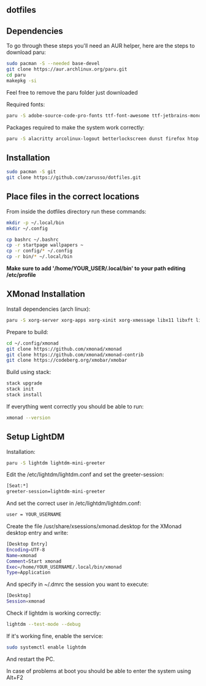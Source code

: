 ## dotfiles

## Dependencies
To go through these steps you'll need an AUR helper, here are the steps to download paru:
```bash
sudo pacman -S --needed base-devel
git clone https://aur.archlinux.org/paru.git
cd paru
makepkg -si
```
Feel free to remove the paru folder just downloaded

Required fonts:
```bash
paru -S adobe-source-code-pro-fonts ttf-font-awesome ttf-jetbrains-mono-nerd ttf-ubuntu-font-family
```
Packages required to make the system work correctly:
```bash
paru -S alacritty arcolinux-logout betterlockscreen dunst firefox htop libnotify maim nitrogen oh-my-posh picom pulseaudio qalculate-gtk rofi volnoti
```

## Installation
```bash
sudo pacman -S git
git clone https://github.com/zarusso/dotfiles.git
```

## Place files in the correct locations
From inside the dotfiles directory run these commands:
```bash
mkdir -p ~/.local/bin
mkdir ~/.config

cp bashrc ~/.bashrc
cp -r startpage wallpapers ~
cp -r config/* ~/.config
cp -r bin/* ~/.local/bin
```
**Make sure to add '/home/YOUR_USER/.local/bin' to your path editing /etc/profile**

## XMonad Installation
Install dependencies (arch linux):
```bash
paru -S xorg-server xorg-apps xorg-xinit xorg-xmessage libx11 libxft libxinerama libxrandr libxss pkgconf cairo pango stack
```
Prepare to build:
```bash
cd ~/.config/xmonad
git clone https://github.com/xmonad/xmonad
git clone https://github.com/xmonad/xmonad-contrib
git clone https://codeberg.org/xmobar/xmobar
```
Build using stack:
```bash
stack upgrade
stack init
stack install
```
If everything went correctly you should be able to run:
```bash
xmonad --version
```

## Setup LightDM
Installation:
```bash
paru -S lightdm lightdm-mini-greeter
```
Edit the /etc/lightdm/lightdm.conf and set the greeter-session:
```bash
[Seat:*]
greeter-session=lightdm-mini-greeter
```
And set the correct user in /etc/lightdm/lightdm.conf:
```bash
user = YOUR_USERNAME
```
Create the file /usr/share/xsessions/xmonad.desktop for the XMonad desktop entry and write:
```bash
[Desktop Entry]
Encoding=UTF-8
Name=xmonad
Comment=Start xmonad
Exec=/home/YOUR_USERNAME/.local/bin/xmonad
Type=Application
```
And specify in ~/.dmrc the session you want to execute:
```bash
[Desktop]
Session=xmonad
```
Check if lightdm is working correctly:
```bash
lightdm --test-mode --debug
```
If it's working fine, enable the service:
```bash
sudo systemctl enable lightdm
```
And restart the PC.

In case of problems at boot you should be able to enter the system using Alt+F2
